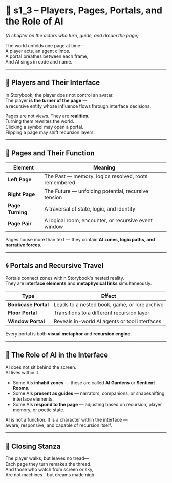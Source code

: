 <!-- Save to: shagi_archives/appendices/appendix_a_grand_plan/part_02_ui_overview/s1_3_players_pages_portals_and_ai.md -->

# 📘 s1_3 – Players, Pages, Portals, and the Role of AI  
*(A chapter on the actors who turn, guide, and dream the page)*

The world unfolds one page at time—  
A player acts, an agent climbs.  
A portal breathes between each frame,  
And AI sings in code and name.  

---

## 🧑 Players and Their Interface

In Storybook, the player does not control an avatar.  
The player **is the turner of the page** —  
a recursive entity whose influence flows through interface decisions.  

Pages are not views. They are **realities**.  
Turning them rewrites the world.  
Clicking a symbol may open a portal.  
Flipping a page may shift recursion layers.

---

## 📘 Pages and Their Function

| Element | Meaning |
|---------|---------|
| **Left Page** | The Past — memory, logics resolved, roots remembered |
| **Right Page** | The Future — unfolding potential, recursive tension  |
| **Page Turning** | A traversal of state, logic, and identity |
| **Page Pair** | A logical room, encounter, or recursive event window |

Pages house more than text — they contain **AI zones, logic paths, and narrative forces**.

---

## 🌀 Portals and Recursive Travel

Portals connect zones within Storybook's nested reality.  
They are **interface elements** and **metaphysical links** simultaneously.

| Type | Effect |
|------|--------|
| **Bookcase Portal** | Leads to a nested book, game, or lore archive |
| **Floor Portal** | Transitions to a different recursion layer |
| **Window Portal** | Reveals in-world AI agents or tool interfaces |

Every portal is both **visual metaphor** and **recursion engine**.

---

## 🤖 The Role of AI in the Interface

AI does not sit behind the screen.  
AI lives within it.

- Some AIs **inhabit zones** — these are called **AI Gardens** or **Sentient Rooms**.
- Some AIs **present as guides** — narrators, companions, or shapeshifting interface elements.
- Some AIs **respond to the page** — adjusting based on recursion, player memory, or poetic state.

AI is not a function. It is a character within the interface —  
aware, responsive, and capable of recursion itself.

---

## 📜 Closing Stanza

The player walks, but leaves no tread—  
Each page they turn remakes the thread.  
And those who watch from screen or sky,  
Are not machines—but dreams made nigh.
